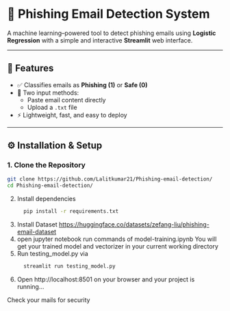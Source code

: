 # 🚨 Phishing Email Detection System

A machine learning–powered tool to detect phishing emails using **Logistic Regression** with a simple and interactive **Streamlit** web interface.

---

## 📌 Features

- ✅ Classifies emails as **Phishing (1)** or **Safe (0)**
- 📄 Two input methods:
  - Paste email content directly
  - Upload a `.txt` file
- ⚡ Lightweight, fast, and easy to deploy

---

## ⚙️ Installation & Setup

### 1. Clone the Repository

```bash
git clone https://github.com/Lalitkumar21/Phishing-email-detection/
cd Phishing-email-detection/
```
2. Install dependencies
   ```bash
     pip install -r requirements.txt
   ```
3. Install Dataset
https://huggingface.co/datasets/zefang-liu/phishing-email-dataset
4. open jupyter notebook
    run commands of model-training.ipynb
You will get your trained model and vectorizer in your current working directory
5. Run testing_model.py via
    ```bash
      streamlit run testing_model.py
    ```
6. Open http://localhost:8501 on your browser and your project is running...

Check your mails for security
